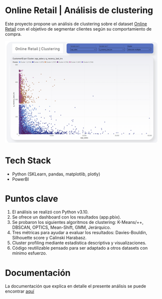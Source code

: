 # Online Retail | Análisis de clustering

Este proyecto propone un análisis de clustering sobre el dataset [Online Retail](https://www.kaggle.com/datasets/lakshmi25npathi/online-retail-dataset/data) con el objetivo de segmentar clientes según su comportamiento de compra.

![alt text](https://github.com/FernandoJesus21/OnlineRetail_clustering/blob/main/app01.png?raw=true)

# Tech Stack

- Python (SKLearn, pandas, matplotlib, plotly)
- PowerBI

# Puntos clave

1) El análisis se realizó con Python v3.10.
2) Se ofrece un dashboard con los resultados (app.pbix).
3) Se probaron los siguientes algoritmos de clustering: K-Means/++, DBSCAN, OPTICS, Mean-Shift, GMM, Jerárquico.
4) Tres métricas para ayudar a evaluar los resultados: Davies-Bouldin, Silhouette score y Calinski Harabasz.
5) Cluster profiling mediante estadística descriptiva y visualizaciones.
6) Código reutilizable pensado para ser adaptado a otros datasets con mínimo esfuerzo.

# Documentación

La documentación que explica en detalle el presente análisis se puede encontrar [aquí](https://drive.google.com/file/d/1BpTSSFsd33lT9r31o0KqzZoUnjOL7cQY/view)

